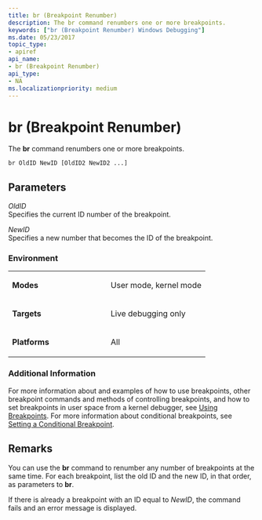 ```yaml
---
title: br (Breakpoint Renumber)
description: The br command renumbers one or more breakpoints.
keywords: ["br (Breakpoint Renumber) Windows Debugging"]
ms.date: 05/23/2017
topic_type:
- apiref
api_name:
- br (Breakpoint Renumber)
api_type:
- NA
ms.localizationpriority: medium
---
```


# br (Breakpoint Renumber)


The **br** command renumbers one or more breakpoints.

```dbgcmd
br OldID NewID [OldID2 NewID2 ...] 
```

## <span id="ddk_cmd_breakpoint_renumber_dbg"></span><span id="DDK_CMD_BREAKPOINT_RENUMBER_DBG"></span>Parameters


<span id="_______OldID______"></span><span id="_______oldid______"></span><span id="_______OLDID______"></span> *OldID*   
Specifies the current ID number of the breakpoint.

<span id="_______NewID______"></span><span id="_______newid______"></span><span id="_______NEWID______"></span> *NewID*   
Specifies a new number that becomes the ID of the breakpoint.

### <span id="Environment"></span><span id="environment"></span><span id="ENVIRONMENT"></span>Environment

<table>
<colgroup>
<col width="50%" />
<col width="50%" />
</colgroup>
<tbody>
<tr class="odd">
<td align="left"><p><strong>Modes</strong></p></td>
<td align="left"><p>User mode, kernel mode</p></td>
</tr>
<tr class="even">
<td align="left"><p><strong>Targets</strong></p></td>
<td align="left"><p>Live debugging only</p></td>
</tr>
<tr class="odd">
<td align="left"><p><strong>Platforms</strong></p></td>
<td align="left"><p>All</p></td>
</tr>
</tbody>
</table>

 

### <span id="Additional_Information"></span><span id="additional_information"></span><span id="ADDITIONAL_INFORMATION"></span>Additional Information

For more information about and examples of how to use breakpoints, other breakpoint commands and methods of controlling breakpoints, and how to set breakpoints in user space from a kernel debugger, see [Using Breakpoints](using-breakpoints.md). For more information about conditional breakpoints, see [Setting a Conditional Breakpoint](setting-a-conditional-breakpoint.md).

## Remarks

You can use the **br** command to renumber any number of breakpoints at the same time. For each breakpoint, list the old ID and the new ID, in that order, as parameters to **br**.

If there is already a breakpoint with an ID equal to *NewID*, the command fails and an error message is displayed.

 

 





